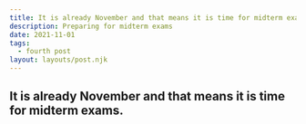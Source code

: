 ```yaml
---
title: It is already November and that means it is time for midterm exams.
description: Preparing for midterm exams 
date: 2021-11-01
tags:
  - fourth post
layout: layouts/post.njk
---
```


## It is already November and that means it is time for midterm exams.
